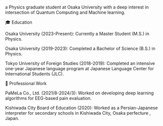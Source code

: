 a Physics graduate student at Osaka University with a deep interest in intersection of  Quantum Computing and Machine learning.<br>

🎓 Education<br>

Osaka University (2023-Present): Currently a Master Student (M.S.) in Physics.<br>

Osaka University (2019-2023): Completed a Bachelor of Science (B.S.) in Physics.<br>

Tokyo University of Foreign Studies (2018-2019): Completed an intensive one-year Japanese language program at Japanese Language Center for International Students (JLC).<br>

🏢 Professional Work<br>

PaMeLa Co., Ltd. (2021/8-2024/3): Worked on developing deep learning algorithms for EEG-based pain evaluation.<br>

Kishiwada City Board of Education (2020): Worked as a Persian-Japanese interpreter for secondary schools in Kishiwada City, Osaka perfecture , Japan.<br>

